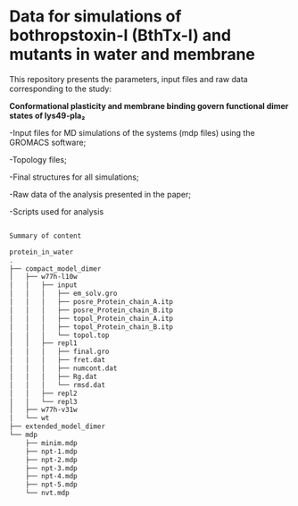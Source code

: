 # Data for simulations of bothropstoxin-I (BthTx-I) and mutants in water and membrane

This repository presents the parameters, input files and raw data corresponding to the study:

**Conformational plasticity and membrane binding govern functional dimer states of lys49-pla₂**

 -Input files for MD simulations of the systems (mdp files) using the GROMACS software;
 
 -Topology files;
 
 -Final structures for all simulations;
 
 -Raw data of the analysis presented in the paper;
 
 -Scripts used for analysis


```bash

Summary of content

protein_in_water
.
├── compact_model_dimer
│   ├── w77h-l10w
│   │   ├── input
│   │   │   ├── em_solv.gro
│   │   │   ├── posre_Protein_chain_A.itp
│   │   │   ├── posre_Protein_chain_B.itp
│   │   │   ├── topol_Protein_chain_A.itp
│   │   │   ├── topol_Protein_chain_B.itp
│   │   │   └── topol.top
│   │   ├── repl1
│   │   │   ├── final.gro
│   │   │   ├── fret.dat
│   │   │   ├── numcont.dat
│   │   │   ├── Rg.dat
│   │   │   └── rmsd.dat
│   │   ├── repl2
│   │   └── repl3
│   ├── w77h-v31w
│   └── wt
├── extended_model_dimer
└── mdp
    ├── minim.mdp
    ├── npt-1.mdp
    ├── npt-2.mdp
    ├── npt-3.mdp
    ├── npt-4.mdp
    ├── npt-5.mdp
    └── nvt.mdp

```
